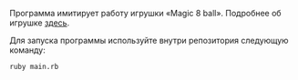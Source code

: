 Программа имитирует работу игрушки «Magic 8 ball». Подробнее об игрушке [здесь](https://ru.wikipedia.org/wiki/Magic_8_ball).

Для запуска программы используйте внутри репозитория следующую команду:
```
ruby main.rb
``` 